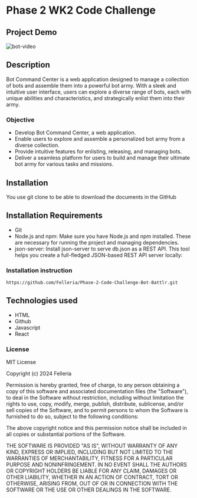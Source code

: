 # Phase 2 WK2 Code Challenge


## Project Demo
![bot-video](https://github.com/Felleria/Phase-2-Code-Challenge-Bot-Battlr/assets/111077743/b099d681-456f-40b4-8669-a0c801282578)

## Description
Bot Command Center is a web application designed to manage a collection of bots and assemble them into a powerful bot army. With a sleek and intuitive user interface, users can explore a diverse range of bots, each with unique abilities and characteristics, and strategically enlist them into their army.

### Objective
- Develop Bot Command Center, a web application.
- Enable users to explore and assemble a personalized bot army from a diverse collection.
- Provide intuitive features for enlisting, releasing, and managing bots.
- Deliver a seamless platform for users to build and manage their ultimate bot army for various tasks and missions.

## Installation
You use git clone to be able to download the documents in the GitHub

## Installation Requirements
- Git
- Node.js and npm: Make sure you have Node.js and npm installed. These are necessary for running the project and managing dependencies.
- json-server: Install json-server to serve db.json as a REST API. This tool helps you create a full-fledged JSON-based REST API server locally:

### Installation instruction
```
https://github.com/Felleria/Phase-2-Code-Challenge-Bot-Battlr.git
```

## Technologies used
- HTML
- Github
- Javascript
- React


### License
MIT License

Copyright (c) 2024 Felleria

Permission is hereby granted, free of charge, to any person obtaining a copy
of this software and associated documentation files (the "Software"), to deal
in the Software without restriction, including without limitation the rights
to use, copy, modify, merge, publish, distribute, sublicense, and/or sell
copies of the Software, and to permit persons to whom the Software is
furnished to do so, subject to the following conditions:

The above copyright notice and this permission notice shall be included in all
copies or substantial portions of the Software.

THE SOFTWARE IS PROVIDED "AS IS", WITHOUT WARRANTY OF ANY KIND, EXPRESS OR
IMPLIED, INCLUDING BUT NOT LIMITED TO THE WARRANTIES OF MERCHANTABILITY,
FITNESS FOR A PARTICULAR PURPOSE AND NONINFRINGEMENT. IN NO EVENT SHALL THE
AUTHORS OR COPYRIGHT HOLDERS BE LIABLE FOR ANY CLAIM, DAMAGES OR OTHER
LIABILITY, WHETHER IN AN ACTION OF CONTRACT, TORT OR OTHERWISE, ARISING FROM,
OUT OF OR IN CONNECTION WITH THE SOFTWARE OR THE USE OR OTHER DEALINGS IN THE
SOFTWARE.